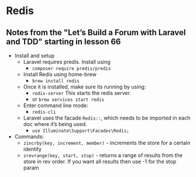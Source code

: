 # Redis

## Notes from the "Let’s Build a Forum with Laravel and TDD" starting in lesson 66

* Install and setup
    * Laravel requires predis. Install using
        * `composer require predis/predis`
    * Install Redis using home-brew
        * `brew install redis`
    * Once it is installed, make sure its running by using:
        * `redis-server` This starts the redis server.
        * or `brew services start redis`
    * Enter command line mode:
        * `redis-cli`
    * Laravel uses the facade `Redis::`, which needs to be imported in each doc where it’s being used.
        * `use Illuminate\Support\Facades\Redis;`
* Commands:
    * `zincrby(key, increment, member)` - increments the store for a certain identity
    * `zrevrange(key, start, stop)` - returns a range of results from the store in rev order. If you want all results then use -1 for the stop param
